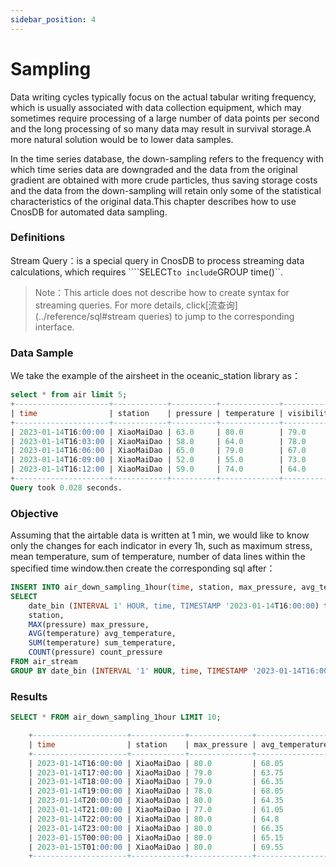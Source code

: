 ```yaml
---
sidebar_position: 4
---
```


# Sampling

Data writing cycles typically focus on the actual tabular writing frequency, which is usually associated with data collection equipment, which may sometimes require processing of a large number of data points per second and the long processing of so many data may result in survival storage.A more natural solution would be to lower data samples.

In the time series database, the down-sampling refers to the frequency with which time series data are downgraded and the data from the original gradient are obtained with more crude particles, thus saving storage costs and the data from the down-sampling will retain only some of the statistical characteristics of the original data.This chapter describes how to use CnosDB for automated data sampling.

### Definitions

Stream Query：is a special query in CnosDB to process streaming data calculations, which requires \`\`\`\`SELECT`to include`GROUP time()\`\`.

> Note：This article does not describe how to create syntax for streaming queries. For more details, click[流查询](../reference/sql#stream queries) to jump to the corresponding interface.

### Data Sample

We take the example of the airsheet in the oceanic_station library as：

```sql
select * from air limit 5;
+---------------------+------------+----------+-------------+------------+
| time                | station    | pressure | temperature | visibility |
+---------------------+------------+----------+-------------+------------+
| 2023-01-14T16:00:00 | XiaoMaiDao | 63.0     | 80.0        | 79.0       |
| 2023-01-14T16:03:00 | XiaoMaiDao | 58.0     | 64.0        | 78.0       |
| 2023-01-14T16:06:00 | XiaoMaiDao | 65.0     | 79.0        | 67.0       |
| 2023-01-14T16:09:00 | XiaoMaiDao | 52.0     | 55.0        | 73.0       |
| 2023-01-14T16:12:00 | XiaoMaiDao | 59.0     | 74.0        | 64.0       |
+---------------------+------------+----------+-------------+------------+
Query took 0.028 seconds.
```

### Objective

Assuming that the airtable data is written at 1 min, we would like to know only the changes for each indicator in every 1h, such as maximum stress, mean temperature, sum of temperature, number of data lines within the specified time window\.then create the corresponding sql after：

```sql
INSERT INTO air_down_sampling_1hour(time, station, max_pressure, avg_temperature, sum_temperature, count_pressure) 
SELECT 
	date_bin (INTERVAL 1' HOUR, time, TIMESTAMP '2023-01-14T16:00:00) time, 
	station, 
	MAX(pressure) max_pressure, 
	AVG(temperature) avg_temperature, 
	SUM(temperature) sum_temperature, 
	COUNT(pressure) count_pressure 
FROM air_stream 
GROUP BY date_bin (INTERVAL '1' HOUR, time, TIMESTAMP '2023-01-14T16:00:00'), station;
```

### Results

```sql
SELECT * FROM air_down_sampling_1hour LIMIT 10;

    +---------------------+------------+--------------+-----------------+-----------------+----------------+
    | time                | station    | max_pressure | avg_temperature | sum_temperature | count_pressure |
    +---------------------+------------+--------------+-----------------+-----------------+----------------+
    | 2023-01-14T16:00:00 | XiaoMaiDao | 80.0         | 68.05           | 1361.0          | 20             |
    | 2023-01-14T17:00:00 | XiaoMaiDao | 79.0         | 63.75           | 1275.0          | 20             |
    | 2023-01-14T18:00:00 | XiaoMaiDao | 79.0         | 66.35           | 1327.0          | 20             |
    | 2023-01-14T19:00:00 | XiaoMaiDao | 78.0         | 68.05           | 1361.0          | 20             |
    | 2023-01-14T20:00:00 | XiaoMaiDao | 80.0         | 64.35           | 1287.0          | 20             |
    | 2023-01-14T21:00:00 | XiaoMaiDao | 77.0         | 61.05           | 1221.0          | 20             |
    | 2023-01-14T22:00:00 | XiaoMaiDao | 80.0         | 64.8            | 1296.0          | 20             |
    | 2023-01-14T23:00:00 | XiaoMaiDao | 80.0         | 66.35           | 1327.0          | 20             |
    | 2023-01-15T00:00:00 | XiaoMaiDao | 80.0         | 65.15           | 1303.0          | 20             |
    | 2023-01-15T01:00:00 | XiaoMaiDao | 80.0         | 69.55           | 1391.0          | 20             |
    +---------------------+------------+--------------+-----------------+-----------------+----------------+
```
